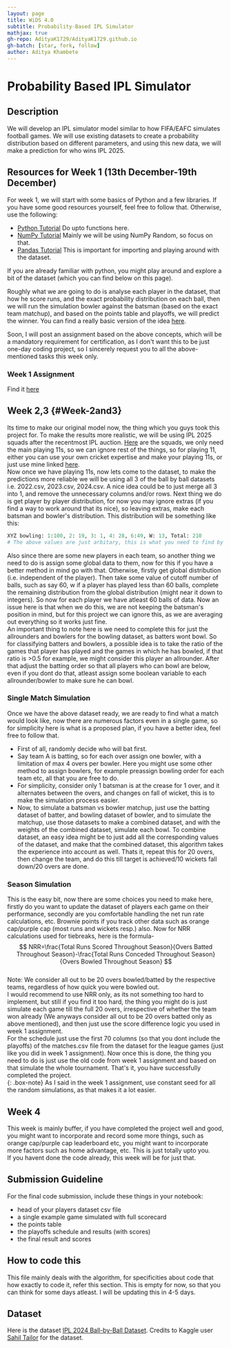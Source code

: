 ```yaml
---
layout: page
title: WiDS 4.0
subtitle: Probability-Based IPL Simulator
mathjax: true
gh-repo: AdityaK1729/AdityaK1729.github.io
gh-batch: [star, fork, follow]
author: Aditya Khambete
---
```


# Probability Based IPL Simulator

## Description
We will develop an IPL simulator model similar to how FIFA/EAFC simulates football games. We will use existing datasets to create a probability distribution based on different parameters, and using this new data, we will make a prediction for who wins IPL 2025.

## Resources for Week 1 (13th December-19th December)
For week 1, we will start with some basics of Python and a few libraries. If you have some good resources yourself, feel free to follow that. Otherwise, use the following:
- [Python Tutorial](https://www.w3schools.com/python) Do upto functions here.
- [NumPy Tutorial](https://www.w3schools.com/python/numpy) Mainly we will be using NumPy Random, so focus on that.
- [Pandas Tutorial](https://www.w3schools.com/python/pandas) This is important for importing and playing around with the dataset.

If you are already familiar with python, you might play around and explore a bit of the dataset (which you can find below on this page). 

Roughly what we are going to do is analyse each player in the dataset, that how he score runs, and the exact probability distribution on each ball, then we will run the simulation bowler against the batsman (based on the exact team matchup), and based on the points table and playoffs, we will predict the winner. You can find a really basic version of the idea [here](https://github.com/AdityaK1729/IPLProbSimulator).

Soon, I will post an assignment based on the above concepts, which will be a mandatory requirement for certification, as I don't want this to be just one-day coding project, so I sincerely request you to all the above-mentioned tasks this week only.
### Week 1 Assignment
Find it [here](https://adityak1729.github.io/Projects/WiDS4/Week1Assignment/)
## Week 2,3 {#Week-2and3}
Its time to make our original model now, the thing which you guys took this project for. To make the results more realistic, we will be using IPL 2025 squads after the recentmost IPL auction. [Here](https://www.espncricinfo.com/series/ipl-2025-1449924/squads) are the squads, we only need the main playing 11s, so we can ignore rest of the things, so for playing 11, either you can use your own cricket expertise and make your playing 11s, or just use mine linked [here](https://adityak1729.github.io/Projects/WiDS4/playing11.txt).  
Now once we have playing 11s, now lets come to the dataset, to make the predictions more reliable we will be using all 3 of the ball by ball datasets i.e. 2022.csv, 2023.csv, 2024.csv. A nice idea could be to just merge all 3 into 1, and remove the unnecessary columns and/or rows.
Next thing we do is get player by player distribution, for now you may ignore extras (if you find a way to work around that its nice), so leaving extras, make each batsman and bowler's distribution. This distribution will be something like this: 
```python
XYZ bowling: 1:100, 2: 19, 3: 1, 4: 28, 6:49, W: 13, Total: 210
# The above values are just arbitary, this is what you need to find by code
```
Also since there are some new players in each team, so another thing we need to do is assign some global data to them, now for this if you have a better method in mind go with that. Otherwise, firstly get global distribution (i.e. independent of the player). Then take some value of cutoff number of balls, such as say 60, w if a player has played less than 60 balls, complete the remaining distribution from the global distribution (might near it down to integers). So now for each player we have atleast 60 balls of data. Now an issue here is that when we do this, we are not keeping the batsman's position in mind, but for this project we can ignore this, as we are averaging out everything so it works just fine.  
An important thing to note here is we need to complete this for just the allrounders and bowlers for the bowling dataset, as batters wont bowl. So for classifying batters and bowlers, a possible idea is to take the ratio of the games that player has played and the games in which he has bowled, if that ratio is >0.5 for example, we might consider this player an allrounder. After that adjust the batting order so that all players who can bowl are below, even if you dont do that, atleast assign some boolean variable to each allrounder/bowler to make sure he can bowl. 
### Single Match Simulation
Once we have the above dataset ready, we are ready to find what a match would look like, now there are numerous factors even in a single game, so for simplicity here is what is a proposed plan, if you have a better idea, feel free to follow that.  
- First of all, randomly decide who will bat first.
- Say team A is batting, so for each over assign one bowler, with a limitation of max 4 overs per bowler. Here you might use some other method to assign bowlers, for example preassign bowling order for each team etc, all that you are free to do.
- For simplicity, consider only 1 batsman is at the crease for 1 over, and it alternates between the overs, and changes on fall of wicket, this is to make the simulation process easier.
- Now, to simulate a batsman vs bowler matchup, just use the batting dataset of batter, and bowling dataset of bowler, and to simulate the matchup, use those datasets to make a combined dataset, and with the weights of the combined dataset, simulate each bowl. To combine dataset, an easy idea might be to just add all the corresponding values of the dataset, and make that the combined dataset, this algorithm takes the experience into account as well.
Thats it, repeat this for 20 overs, then change the team, and do this till target is achieved/10 wickets fall down/20 overs are done.

### Season Simulation
This is the easy bit, now there are some choices you need to make here, firstly do you want to update the dataset of players each game on their performance, secondly are you comfortable handling the net run rate calculations, etc. Brownie points if you track other data such as orange cap/purple cap (most runs and wickets resp.) also. Now for NRR calculations used for tiebreaks, here is the formula-  
$$ NRR=\frac{Total Runs Scored Throughout Season}{Overs Batted Throughout Season}-\frac{Total Runs Conceded Throughout Season}{Overs Bowled Throughout Season} $$  
Note: We consider all out to be 20 overs bowled/batted by the respective teams, regardless of how quick you were bowled out.  
I would recommend to use NRR only, as its not something too hard to implement, but still if you find it too hard, the thing you might do is just simulate each game till the full 20 overs, irrespective of whether the team won already (We anyways consider all out to be 20 overs batted only as above mentioned), and then just use the score difference logic you used in week 1 assignment.  
For the schedule just use the first 70 columns (so that you dont include the playoffs) of the matches.csv file from the dataset for the league games (just like you did in week 1 assignment). Now once this is done, the thing you need to do is just use the old code from week 1 assignment and based on that simulate the whole tournament. That's it, you have successfully completed the project.  
{: .box-note}
As I said in the week 1 assignment, use constant seed for all the random simulations, as that makes it a lot easier.

## Week 4
This week is mainly buffer, if you have completed the project well and good, you might want to incorporate and record some more things, such as orange  cap/purple cap leaderboard etc, you might want to incorporate more factors such as home advantage, etc. This is just totally upto you.  
If you havent done the code already, this week will be for just that.

## Submission Guideline
For the final code submission, include these things in your notebook: 
- head of your players dataset csv file
- a single example game simulated with full scorecard
- the points table
- the playoffs schedule and results (with scores)
- the final result and scores

## How to code this
This file mainly deals with the algorithm, for specificities about code that how exactly to code it, refer this section. This is empty for now, so that you can think for some days atleast. I will be updating this in 4-5 days.
## Dataset
Here is the dataset 
[IPL 2024 Ball-by-Ball Dataset](https://www.kaggle.com/datasets/sahiltailor/ipl-2024-ball-by-ball-dataset). Credits to Kaggle user [Sahil Tailor](https://www.kaggle.com/sahiltailor) for the dataset.

